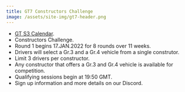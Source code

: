 ```yaml
---
title: GT7 Constructors Challenge
image: /assets/site-img/gt7-header.png
---
```


* [GT S3 Calendar](/gt7/s3/calendar).
* Constructors Challenge.
* Round 1 begins 17.JAN.2022 for 8 rounds over 11 weeks.
* Drivers will select a Gr.3 and a Gr.4 vehicle from a single construtor.
* Limit 3 drivers per constructor.
* Any constructor that offers a Gr.3 and Gr.4 vehicle is available for competition.
* Qualifying sessions begin at 19:50 GMT.
* Sign up information and more details on our Discord.